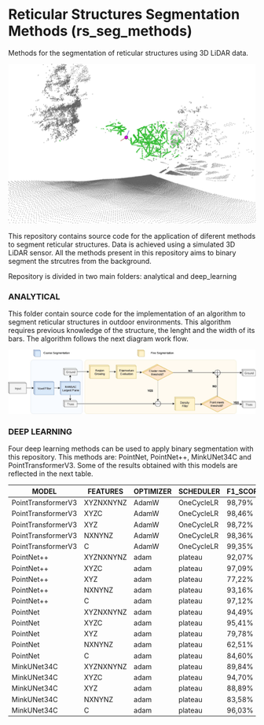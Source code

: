 # Reticular Structures Segmentation Methods (rs_seg_methods)

Methods for the segmentation of reticular structures using 3D LiDAR data.

![alt text](docs/Fig9_dl_crossed_00226_ptv3.png)

This repository contains source code for the application of diferent methods to segment reticular structures. Data is achieved using a simulated 3D LiDAR sensor. All the methods present in this repository aims to binary segment the strcutres from the background.

Repository is divided in two main folders: analytical and deep_learning

### ANALYTICAL
This folder contain source code for the implementation of an algorithm to segment reticular structures in outdoor environments. This algorithm requires previous knowledge of the structure, the lenght and the width of its bars. The algorithm follows the next diagram work flow.

![alt text](docs/Fig4_algorithm_flowchart.png)

### DEEP LEARNING
Four deep learning methods can be used to apply binary segmentation with this repository. This methods are: PointNet, PointNet++, MinkUNet34C and PointTransformerV3. Some of the results obtained with this models are reflected in the next table. 

| MODEL              | FEATURES  | OPTIMIZER | SCHEDULER  | F1_SCORE | MIOU   | TP       | FP      | TN       | FN      |
| ------------------ | --------- | --------- | ---------- | -------- | ------ | -------- | ------- | -------- | ------- |
| PointTransformerV3 | XYZNXNYNZ | AdamW     | OneCycleLR | 98,79%   | 97,60% | 22327354 | 11482   | 16693999 | 536931  |
| PointTransformerV3 | XYZC      | AdamW     | OneCycleLR | 98,46%   | 96,96% | 22179888 | 10555   | 16694926 | 684397  |
| PointTransformerV3 | XYZ       | AdamW     | OneCycleLR | 98,72%   | 97,48% | 22300058 | 13132   | 16692349 | 564227  |
| PointTransformerV3 | NXNYNZ    | AdamW     | OneCycleLR | 98,36%   | 96,78% | 22138548 | 10702   | 16694779 | 725737  |
| PointTransformerV3 | C         | AdamW     | OneCycleLR | 99,35%   | 98,71% | 22580697 | 10425   | 16695056 | 283588  |
| PointNet++         | XYZNXNYNZ | adam      | plateau    | 92,07%   | 85,31% | 20303511 | 936668  | 15768813 | 2560774 |
| PointNet++         | XYZC      | adam      | plateau    | 97,09%   | 94,35% | 22156480 | 619641  | 16085840 | 707805  |
| PointNet++         | XYZ       | adam      | plateau    | 77,22%   | 62,89% | 15880131 | 2387160 | 14318321 | 6984154 |
| PointNet++         | NXNYNZ    | adam      | plateau    | 93,16%   | 87,20% | 20998161 | 1215742 | 15489739 | 1866124 |
| PointNet++         | C         | adam      | plateau    | 97,12%   | 94,41% | 22026361 | 466385  | 16239096 | 837924  |
| PointNet           | XYZNXNYNZ | adam      | plateau    | 94,49%   | 89,55% | 10056968 | 231333  | 7949302  | 942397  |
| PointNet           | XYZC      | adam      | plateau    | 95,41%   | 91,22% | 10154349 | 132728  | 8047907  | 845016  |
| PointNet           | XYZ       | adam      | plateau    | 79,78%   | 66,36% | 7520098  | 333594  | 7847041  | 3479267 |
| PointNet           | NXNYNZ    | adam      | plateau    | 62,51%   | 45,46% | 6830482  | 4024601 | 4156034  | 4168883 |
| PointNet           | C         | adam      | plateau    | 84,60%   | 73,31% | 9087651  | 1396327 | 6784308  | 1911714 |
| MinkUNet34C        | XYZNXNYNZ | adam      | plateau    | 89,84%   | 81,56% | 19882413 | 1513231 | 15192250 | 2981872 |
| MinkUNet34C        | XYZC      | adam      | plateau    | 94,70%   | 89,93% | 21130736 | 633579  | 16071902 | 1733549 |
| MinkUNet34C        | XYZ       | adam      | plateau    | 88,89%   | 80,01% | 19426171 | 1415812 | 15289669 | 3438114 |
| MinkUNet34C        | NXNYNZ    | adam      | plateau    | 83,58%   | 71,80% | 17448112 | 1438069 | 15267412 | 5416173 |
| MinkUNet34C        | C         | adam      | plateau    | 96,03%   | 92,36% | 21978497 | 931985  | 15773496 | 885788  |